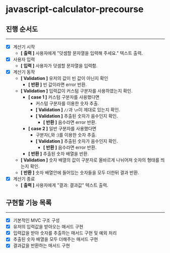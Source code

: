 # javascript-calculator-precourse

## 진행 순서도

---
- [x] 계산기 시작
    - **[ 출력 ]** 사용자에게 "덧셈할 문자열을 입력해 주세요." 텍스트 출력.
- [x] 사용자 입력
    - **[ 입력 ]** 사용자가 덧셈할 문자열을 입력함.
- [x] 계산기 동작
    - **[ Validation ]** 유저의 값이 빈 값이 아닌지 확인
        - **[ 반환 ]** 빈 값이라면 error 반환.
    - **[ Validation ]** 입력값이 커스텀 구분자를 사용하였는지 확인.
        - **[ case 1 ]** 커스텀 구분자를 사용했다면
            - 커스텀 구분자를 이용한 숫자 추출.
            - **[ Validation ]** `//`과 `\n`이 제대로 있는지 확인.
            - **[ Validation ]** 추출된 숫자가 음수인지 확인.
                - **[ 반환 ]** 음수라면 error 반환.
        - **[ case 2 ]** 일반 구분자를 사용했다면
            - 구분자(,와 :)를 이용한 숫자 추출.
            - **[ Validation ]** 추출된 숫자가 음수인지 확인.
                - **[ 반환 ]** 음수라면 error 반환.
        - **[ 반환 ]** 추출된 숫자 배열을 반환.
    - **[ Validation ]** 숫자 배열의 값이 구분자로 올바르게 나뉘어져 숫자의 형태를 띄는지 확인.
    - **[ 반환 ]** 숫자 배열안에 들어있는 숫자들을 모두 더한뒤 결과 반환.
- [x] 계산기 종료
    - **[ 출력 ]** 사용자에게 "결과: 결과값" 텍스트 출력.

## 구현할 기능 목록

---
- [x] 기본적인 MVC 구조 구성
- [x] 유저의 입력값을 받아오는 매서드 구현
- [x] 입력값을 받아 숫자를 추출하는 매서드 구현 및 예외 처리
- [x] 추출된 숫자 배열을 모두 더해주는 매서드 구현
- [x] 결과값을 반환하는 매서드 구현